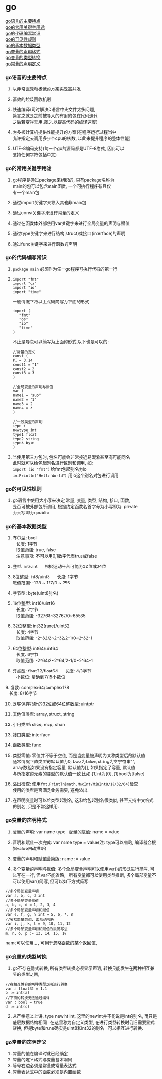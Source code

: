 # go
[go语言的主要特点](#go语言的主要特点)  
[go的常用关键字用途](#go的常用关键字用途)  
[go的代码编写常识](#go的代码编写常识)  
[go的可见性规则](#go的可见性规则)  
[go的基本数据类型](#go的基本数据类型)  
[go变量的声明格式](#go变量的声明格式)  
[go变量的类型转换](#go变量的类型转换)  
[go常量的声明定义](#go常量的声明定义)  







### go语言的主要特点

1. 以非常直观和极低的方案实现高并发

2. 高效的垃圾回收机制

3. 快速编译(同时解决C语言中头文件太多问题,  
   简言之就是之前被导入的有用的包在代码迭代  
   之后若变得无用,裁之,以提高代码的编译速度)

4. 为多核计算机提供性能提升的方案(在程序运行过程当中  
   允许指定去调用多少个cpu的核数, 以此来提升程序的整体性能)

5. UTF-8编码支持(每一个go的源码都是UTF-8格式, 因此可以  
   支持任何字符包括中文)

### go的常用关键字用途

1. go程序是通过package来组织的, 只有package名称为  
   main的包可以包含main函数, 一个可执行程序有且仅  
   有一个main包  
   
2. 通过import关键字来导入其他非main包  

3. 通过const关键字来进行常量的定义  

4. 通过在函数体外部使用var关键字来进行全局变量的声明与赋值  

5. 通过type关键字来进行结构(struct)或接口(interface)的声明  

6. 通过func关键字来进行函数的声明

### go的代码编写常识

1. `package main` 必须作为任一go程序可执行代码的第一行


2. 
   ```
   import "fmt"
   import "os"
   import "io"
   import "time"
   ```  
   一般情况下将以上代码简写为下面的形式  
   ```
   import (
      "fmt"
      "os"
      "io"
      "time"
   )
   ```  

	不止是导包可以简写为上面的形式,以下也是可以的:  
 
    ```
   //常量的定义  
   const (
	PI = 3.14
	const1 = "1"
	const2 = 2
	const3 = 3 
   )
   ```  
    ```
   //全局变量的声明与赋值
   var (
	name1 = "suo"
	name2 = "1"
	name3 = 2
	name4 = 3
   )
   ```  
    ```
   //一般类型的声明
   type (
	newtype int
	type1 float
	type2 string
	type3 byte
   )
   ```
   
3. 当使用第三方包时, 包名可能会非常接近易混淆甚至有可能同名  
   此时就可以给包起别名进行区别和调用, 如:  
   `import (io "fmt")` 给fmt包起别名为io  
   `io.Println("Hello World")` 用io这个别名对包进行调用
   
### go的可见性规则  

1. go语言中使用大小写来决定,常量, 变量, 类型, 结构, 接口, 函数,  
是否可被外部包所调用, 根据约定函数名首字母为小写即为: private  
   为大写即为: public

### go的基本数据类型

1. 布尔型: bool   
    长度: 1字节  
    取值范围: true, false  
    注意事项: 不可以用0,1数字代表true或false  

2. 整型: int/uint  
    根据运动平台可能为32位或64位  

3. 8位整型: int8/uint8  
    长度: 1字节  
    取值范围: -128 ~ 127/0 ~ 255  
    
4. 字节型: byte(uint8别名)  

5. 16位整型: int16/uint16  
    长度: 2字节  
    取值范围: -32768\~32767/0\~65535  
    
6. 32位整型: int32(rune)/uint32  
    长度: 4字节  
    取值范围: -2^32/2\~2^32/2-1/0\~2^32-1  
    
7. 64位整型: int64/uint64  
    长度: 8字节  
    取值范围: -2^64/2\~2^64/2-1/0\~2^64-1  
    
8. 浮点型: float32/float64   
    长度: 4/8字节  
    小数位: 精确到7/15小数位  
    
9. 复数: complex64/complex128  
    长度: 8/16字节  

10. 足够保存指针的32位或64位整数型: uintptr  

11. 其他值类型: array, struct, string  

12. 引用类型: slice, map, chan  

13. 接口类型: interface  

14. 函数类型: func  

15. 类型零值: 零值并不等于空值, 而是当变量被声明为某种类型后的默认值  
通常情况下值类型的默认值为0, bool为false, string为空字符串"",  
array数组如果没有指定容量, 默认值为\[], 如果指定了容量, 默认值  
与所指定的元素的类型的默认值一致,比如:\[1]int为\[0], \[1]bool为\[false]  
    
16. 溢出检查: 使用`fmt.Println(math.MaxInt/MinInt8/16/32/64)`检查  
使用的类型是否满足业务需要, 避免溢出.  

17. 在声明变量时可以给类型起别名, 这和给包起别名很类似, 甚至支持中文格式  
的别名, 只是不常这样用.  

### go变量的声明格式  

1. 变量的声明: var name type    
变量的赋值: name = value  

2. 声明和赋值一次完成: var name type = value(注: type可以省略, 编译器会根据value自动推断)    

3. 变量的声明和赋值最简版: name := value  

4. 多个变量的声明与赋值: 多个全局变量声明可以使用var()的形式进行简写, 可以写在一行, 但var不能省略,  
所有变量都可以使用类型推断, 多个局部变量不可以使用var()简写, 但可以如下方式简写  
```
//多个局部变量声明  
var a, b, c, d int  
//多个局部变量赋值  
a, b, c, d = 1, 2, 3, 4  
//多个局部变量声明和赋值  
var e, f, g, h int = 5, 6, 7, 8  
//省略变量类型, 由系统判断  
var i, j, k, l = 9, 10, 11, 12  
//多个局部变量声明和赋值的最简写法  
m, n, o, p := 13, 14, 15, 16  
```  
name可以使用 _ , 可用于忽略函数的某个返回值,  

### go变量的类型转换  

1. go不存在隐式转换, 所有类型转换必须显示声明, 转换只能发生在两种相互兼容的类型之间,  
```
//在相互兼容的两种类型之间进行转换  
var a float32 = 1.1  
b := int(a)  
//下面的转换无法通过编译  
var c bool = true  
d := int(c)
```  
2. 从严格意义上讲, type newint int, 这里的newint并不能说是int的别名, 而只是底层数据结构相同  
在这里称为自定义类型, 在进行类型转换时仍旧需要显式转换, 但是byte和rune确实是uint8和int32的别名  
可以相互进行转换.

### go常量的声明定义  

1. 常量的值在编译时就已经确定  
2. 常量的定义格式与变量基本相同  
3. 等号右边必须是常量或常量表达式  
4. 常量表达式中的函数必须是内置函数  







